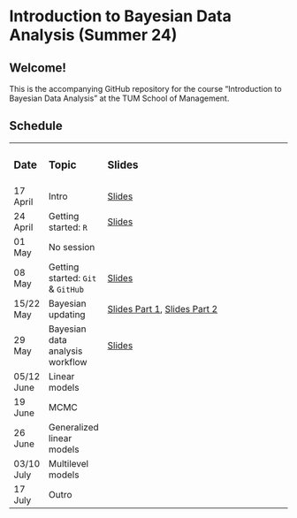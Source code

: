
# Introduction to Bayesian Data Analysis (Summer 24)

## **Welcome!**

This is the accompanying GitHub repository for the course “Introduction
to Bayesian Data Analysis” at the TUM School of Management.

## Schedule

<table style="width:100%;">
<colgroup>
<col style="width: 4%" />
<col style="width: 12%" />
<col style="width: 83%" />
</colgroup>
<tbody>
<tr class="odd">
<td><h3 id="date">Date</h3></td>
<td><h3 id="topic">Topic</h3></td>
<td><h3 id="slides">Slides</h3></td>
</tr>
<tr class="even">
<td>17 April</td>
<td>Intro</td>
<td><a
href="https://www.moodle.tum.de/pluginfile.php/5106042/mod_resource/content/1/session_1_intro.pdf">Slides</a></td>
</tr>
<tr class="odd">
<td>24 April</td>
<td>Getting started: <code>R</code></td>
<td><a
href="https://www.moodle.tum.de/pluginfile.php/5123485/mod_resource/content/1/session_2_getting_started_R.pdf">Slides</a></td>
</tr>
<tr class="even">
<td>01 May</td>
<td>No session</td>
<td></td>
</tr>
<tr class="odd">
<td>08 May</td>
<td>Getting started: <code>Git</code> &amp; <code>GitHub</code></td>
<td><a
href="https://www.moodle.tum.de/pluginfile.php/5139306/mod_resource/content/1/session_3_getting_started_git.pdf">Slides</a></td>
</tr>
<tr class="even">
<td>15/22 May</td>
<td>Bayesian updating</td>
<td><a
href="https://www.moodle.tum.de/pluginfile.php/5145788/mod_resource/content/1/session_4_bayesian_updating.pdf">Slides
Part 1</a>, <a
href="https://www.moodle.tum.de/pluginfile.php/5151368/mod_resource/content/1/session_5_bayesian_updating_II.pdf">Slides
Part 2</a></td>
</tr>
<tr class="odd">
<td>29 May</td>
<td>Bayesian data analysis workflow</td>
<td><a
href="https://www.moodle.tum.de/pluginfile.php/5157657/mod_resource/content/1/session_6_bayesian_workflow.pdf">Slides</a></td>
</tr>
<tr class="even">
<td>05/12 June</td>
<td>Linear models</td>
<td></td>
</tr>
<tr class="odd">
<td>19 June</td>
<td>MCMC</td>
<td></td>
</tr>
<tr class="even">
<td>26 June</td>
<td>Generalized linear models</td>
<td></td>
</tr>
<tr class="odd">
<td>03/10 July</td>
<td>Multilevel models</td>
<td></td>
</tr>
<tr class="even">
<td>17 July</td>
<td>Outro</td>
<td></td>
</tr>
</tbody>
</table>
